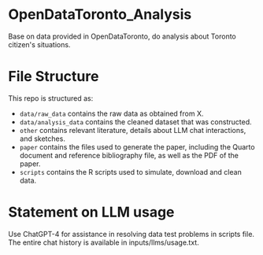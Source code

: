 # OpenDataToronto_Analysis
Base on data provided in OpenDataToronto, do analysis about Toronto citizen's situations.

# File Structure
This repo is structured as:
-   `data/raw_data` contains the raw data as obtained from X.
-   `data/analysis_data` contains the cleaned dataset that was constructed.
-   `other` contains relevant literature, details about LLM chat interactions, and sketches.
-   `paper` contains the files used to generate the paper, including the Quarto document and reference bibliography file, as well as the PDF of the paper. 
-   `scripts` contains the R scripts used to simulate, download and clean data.

# Statement on LLM usage
Use ChatGPT-4 for assistance in resolving data test problems in scripts file. The entire chat history is available in inputs/llms/usage.txt.